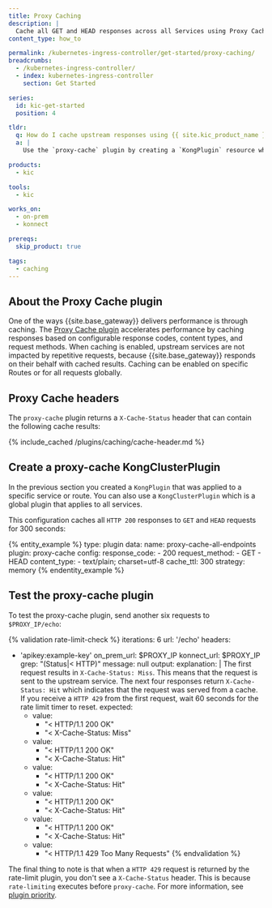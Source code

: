 ```yaml
---
title: Proxy Caching
description: |
  Cache all GET and HEAD responses across all Services using Proxy Cache and the KongClusterPlugin resource
content_type: how_to

permalink: /kubernetes-ingress-controller/get-started/proxy-caching/
breadcrumbs:
  - /kubernetes-ingress-controller/
  - index: kubernetes-ingress-controller
    section: Get Started

series:
  id: kic-get-started
  position: 4

tldr:
  q: How do I cache upstream responses using {{ site.kic_product_name }}?
  a: |
    Use the `proxy-cache` plugin by creating a `KongPlugin` resource while specifying `config.response_code`, `config.request_method` and `config.cache_ttl`.

products:
  - kic

tools:
  - kic

works_on:
  - on-prem
  - konnect

prereqs:
  skip_product: true

tags:
  - caching
---
```


## About the Proxy Cache plugin

One of the ways {{site.base_gateway}} delivers performance is through caching. The [Proxy Cache plugin](/plugins/proxy-cache/) accelerates performance by caching responses based on configurable response codes, content types, and request methods. When caching is enabled, upstream services are not impacted by repetitive requests, because {{site.base_gateway}} responds on their behalf with cached results. Caching can be enabled on specific Routes or for all requests globally.

## Proxy Cache headers
The `proxy-cache` plugin returns a `X-Cache-Status` header that can contain the following cache results:

{% include_cached /plugins/caching/cache-header.md %}

## Create a proxy-cache KongClusterPlugin

In the previous section you created a `KongPlugin` that was applied to a specific service or route. You can also use a `KongClusterPlugin` which is a global plugin that applies to all services.

This configuration caches all `HTTP 200` responses to `GET` and `HEAD` requests for 300 seconds:

{% entity_example %}
type: plugin
data:
  name: proxy-cache-all-endpoints
  plugin: proxy-cache
  config:
    response_code:
    - 200
    request_method:
    - GET
    - HEAD
    content_type:
    - text/plain; charset=utf-8
    cache_ttl: 300
    strategy: memory
{% endentity_example %}

## Test the proxy-cache plugin

To test the proxy-cache plugin, send another six requests to `$PROXY_IP/echo`:

{% validation rate-limit-check %}
iterations: 6
url: '/echo'
headers:
  - 'apikey:example-key'
on_prem_url: $PROXY_IP
konnect_url: $PROXY_IP
grep: "(Status|< HTTP)"
message: null
output:
  explanation: |
    The first request results in `X-Cache-Status: Miss`. This means that the request is sent to the upstream service. The next four responses return `X-Cache-Status: Hit` which indicates that the request was served from a cache. If you receive a `HTTP 429` from the first request, wait 60 seconds for the rate limit timer to reset.
  expected:
    - value:
      - "< HTTP/1.1 200 OK"
      - "< X-Cache-Status: Miss"
    - value:
      - "< HTTP/1.1 200 OK"
      - "< X-Cache-Status: Hit"
    - value:
      - "< HTTP/1.1 200 OK"
      - "< X-Cache-Status: Hit"
    - value:
      - "< HTTP/1.1 200 OK"
      - "< X-Cache-Status: Hit"
    - value:
      - "< HTTP/1.1 200 OK"
      - "< X-Cache-Status: Hit"
    - value:
      - "< HTTP/1.1 429 Too Many Requests"
{% endvalidation %}

The final thing to note is that when a `HTTP 429` request is returned by the rate-limit plugin, you don't see a `X-Cache-Status` header. This is because `rate-limiting` executes before `proxy-cache`. For more information, see [plugin priority](/gateway/entities/plugin/#plugin-priority).
